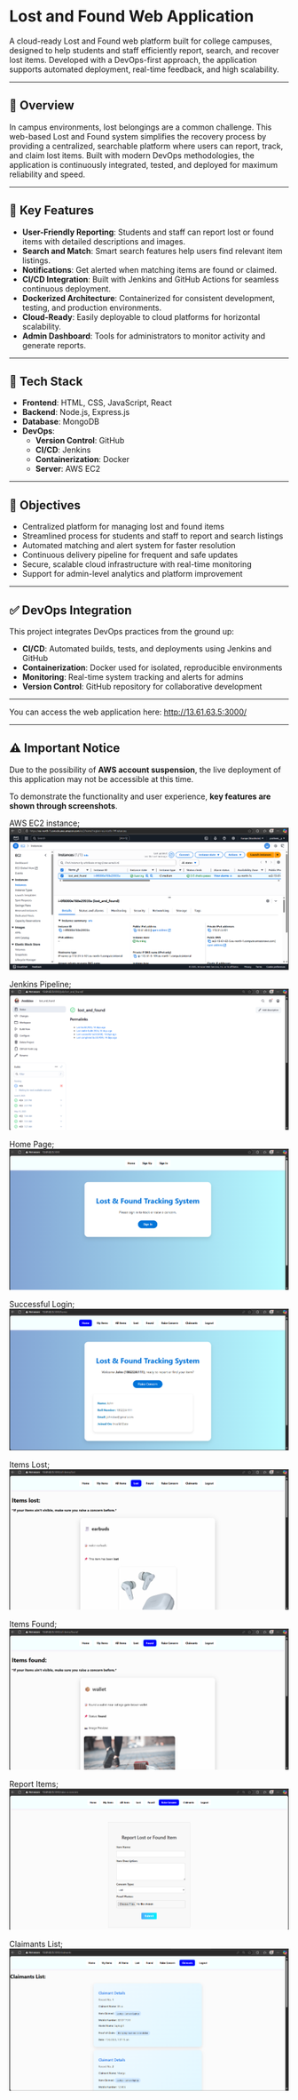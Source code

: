 # Lost and Found Web Application

A cloud-ready Lost and Found web platform built for college campuses, designed to help students and staff efficiently report, search, and recover lost items. Developed with a DevOps-first approach, the application supports automated deployment, real-time feedback, and high scalability.

---

## 📌 Overview

In campus environments, lost belongings are a common challenge. This web-based Lost and Found system simplifies the recovery process by providing a centralized, searchable platform where users can report, track, and claim lost items. Built with modern DevOps methodologies, the application is continuously integrated, tested, and deployed for maximum reliability and speed.

---

## 🚀 Key Features

- **User-Friendly Reporting**: Students and staff can report lost or found items with detailed descriptions and images.
- **Search and Match**: Smart search features help users find relevant item listings.
- **Notifications**: Get alerted when matching items are found or claimed.
- **CI/CD Integration**: Built with Jenkins and GitHub Actions for seamless continuous deployment.
- **Dockerized Architecture**: Containerized for consistent development, testing, and production environments.
- **Cloud-Ready**: Easily deployable to cloud platforms for horizontal scalability.
- **Admin Dashboard**: Tools for administrators to monitor activity and generate reports.

---

## 🔧 Tech Stack

- **Frontend**: HTML, CSS, JavaScript, React
- **Backend**: Node.js, Express.js
- **Database**: MongoDB
- **DevOps**:  
  - **Version Control**: GitHub  
  - **CI/CD**: Jenkins  
  - **Containerization**: Docker
  - **Server**: AWS EC2

---

## 🎯 Objectives

- Centralized platform for managing lost and found items
- Streamlined process for students and staff to report and search listings
- Automated matching and alert system for faster resolution
- Continuous delivery pipeline for frequent and safe updates
- Secure, scalable cloud infrastructure with real-time monitoring
- Support for admin-level analytics and platform improvement

---

## ✅ DevOps Integration

This project integrates DevOps practices from the ground up:

- **CI/CD**: Automated builds, tests, and deployments using Jenkins and GitHub
- **Containerization**: Docker used for isolated, reproducible environments
- **Monitoring**: Real-time system tracking and alerts for admins
- **Version Control**: GitHub repository for collaborative development

---

You can access the web application here:
http://13.61.63.5:3000/

---

## ⚠️ Important Notice

Due to the possibility of **AWS account suspension**, the live deployment of this application may not be accessible at this time.

To demonstrate the functionality and user experience, **key features are shown through screenshots**.

AWS EC2 instance;
![AWS EC2 instances](assets/aws_ec2_instances.png)

Jenkins Pipeline;
![Jenkins Pipeline](assets/jenkins_pipeline.png)

Home Page;
![Home Page](assets/home_page.png)

Successful Login;
![Login Successful](assets/login_successful.png)

Items Lost;
![Items Lost](assets/items_lost.png)

Items Found;
![Items Found](assets/items_found.png)

Report Items;
![Report Items](assets/report_items.png)

Claimants List;
![Claimants List](assets/claimants_list.png)
